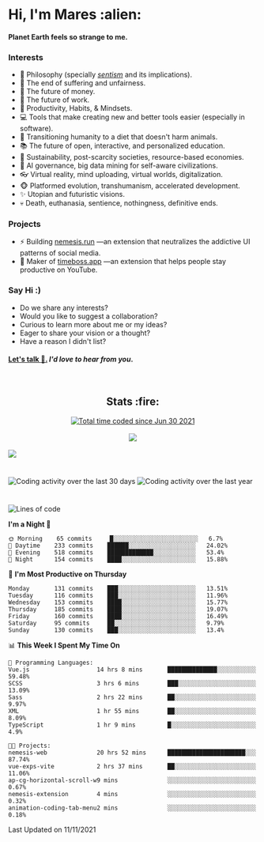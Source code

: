 <h1>Hi, I'm Mares :alien:</h1>

#### Planet Earth feels so strange to me.

### **Interests**

- 🌊 Philosophy (specially [_sentism_][sentismmedium] and its implications).
- 🎯 The end of suffering and unfairness.
- 💸 The future of money.
- 💼 The future of work.
- 🧠 Productivity, Habits, & Mindsets.
- 💻 Tools that make creating new and better tools easier (especially in software).
- 🥗 Transitioning humanity to a diet that doesn't harm animals.
- 📚 The future of open, interactive, and personalized education.
- 🌱 Sustainability, post-scarcity societies, resource-based economies.
- 🤖 AI governance, big data mining for self-aware civilizations.
- 👓 Virtual reality, mind uploading, virtual worlds, digitalization.
- 🐵 Platformed evolution, transhumanism, accelerated development.
- ✨ Utopian and futuristic visions.
- 💀 Death, euthanasia, sentience, nothingness, definitive ends.


### **Projects**

- ⚡ Building [nemesis.run](https://nemesis.run) —an extension that neutralizes the addictive UI patterns of social media.
- 💎 Maker of [timeboss.app](https://timeboss.app) —an extension that helps people stay productive on YouTube.


### **Say Hi :)**

- Do we share any interests?
- Would you like to suggest a collaboration?
- Curious to learn more about me or my ideas?
- Eager to share your vision or a thought?
- Have a reason I didn't list?

#### [Let's talk :wave:.](mailto:mareszhar@gmail.com) _I'd love to hear from you_.

[sentismmedium]: https://medium.com/@mareszhar/born-a-prisoner-a-reflection-about-life-its-struggles-and-a-plan-to-escape-d8566ce9b026

<br>

<h2 align="center">Stats :fire:</h2>

<div align="center">
  <a href="https://wakatime.com/@cfdc0e0d-4860-4b62-9ff0-cb659185525e">
    <img src="https://wakatime.com/badge/user/cfdc0e0d-4860-4b62-9ff0-cb659185525e.svg" alt="Total time coded since Jun 30 2021" />
  </a>
</div>

<br>

<div align="center">
  <img src="https://github-readme-streak-stats.herokuapp.com?user=mareszhar&theme=black-ice&hide_border=true&stroke=FFFFFF15&ring=DF8FFE&fire=DF8FFE&currStreakLabel=DF8FFE&background=1A232A&currStreakNum=86FFAB&dates=B1AAB3FF">
</div>

<!-- Add or remove this: &dates=B1AAB3FF at the end of the streak stats URL if they get bugged and aren't updating -->

<br>

<img src="https://activity-graph.herokuapp.com/graph?username=mareszhar&theme=nord&bg_color=00000000&color=979797&line=DF8FFE&point=00000000&area=true&hide_border=true">

<br>

<h1></h1>

<img src="https://wakatime.com/share/@mares/5df0ff02-9c79-41b4-b540-51dc9c65a57b.svg" alt="Coding activity over the last 30 days" />
<img src="https://wakatime.com/share/@mares/ea89ba71-f374-40af-930c-e0655909fe37.svg" alt="Coding activity over the last year" />

<h1></h1>

<!--START_SECTION:waka-->
![Lines of code](https://img.shields.io/badge/From%20Hello%20World%20I%27ve%20Written-162250%20lines%20of%20code-blue)

**I'm a Night 🦉** 

```text
🌞 Morning    65 commits     █░░░░░░░░░░░░░░░░░░░░░░░░   6.7% 
🌆 Daytime    233 commits    ██████░░░░░░░░░░░░░░░░░░░   24.02% 
🌃 Evening    518 commits    █████████████░░░░░░░░░░░░   53.4% 
🌙 Night      154 commits    ████░░░░░░░░░░░░░░░░░░░░░   15.88%

```
📅 **I'm Most Productive on Thursday** 

```text
Monday       131 commits    ███░░░░░░░░░░░░░░░░░░░░░░   13.51% 
Tuesday      116 commits    ███░░░░░░░░░░░░░░░░░░░░░░   11.96% 
Wednesday    153 commits    ████░░░░░░░░░░░░░░░░░░░░░   15.77% 
Thursday     185 commits    ████░░░░░░░░░░░░░░░░░░░░░   19.07% 
Friday       160 commits    ████░░░░░░░░░░░░░░░░░░░░░   16.49% 
Saturday     95 commits     ██░░░░░░░░░░░░░░░░░░░░░░░   9.79% 
Sunday       130 commits    ███░░░░░░░░░░░░░░░░░░░░░░   13.4%

```


📊 **This Week I Spent My Time On** 

```text
💬 Programming Languages: 
Vue.js                   14 hrs 8 mins       ██████████████░░░░░░░░░░░   59.48% 
SCSS                     3 hrs 6 mins        ███░░░░░░░░░░░░░░░░░░░░░░   13.09% 
Sass                     2 hrs 22 mins       ██░░░░░░░░░░░░░░░░░░░░░░░   9.97% 
XML                      1 hr 55 mins        ██░░░░░░░░░░░░░░░░░░░░░░░   8.09% 
TypeScript               1 hr 9 mins         █░░░░░░░░░░░░░░░░░░░░░░░░   4.9%

🐱‍💻 Projects: 
nemesis-web              20 hrs 52 mins      ██████████████████████░░░   87.74% 
vue-exps-vite            2 hrs 37 mins       ██░░░░░░░░░░░░░░░░░░░░░░░   11.06% 
ap-cg-horizontal-scroll-w9 mins              ░░░░░░░░░░░░░░░░░░░░░░░░░   0.67% 
nemesis-extension        4 mins              ░░░░░░░░░░░░░░░░░░░░░░░░░   0.32% 
animation-coding-tab-menu2 mins              ░░░░░░░░░░░░░░░░░░░░░░░░░   0.18%

```


 Last Updated on 11/11/2021
<!--END_SECTION:waka-->
